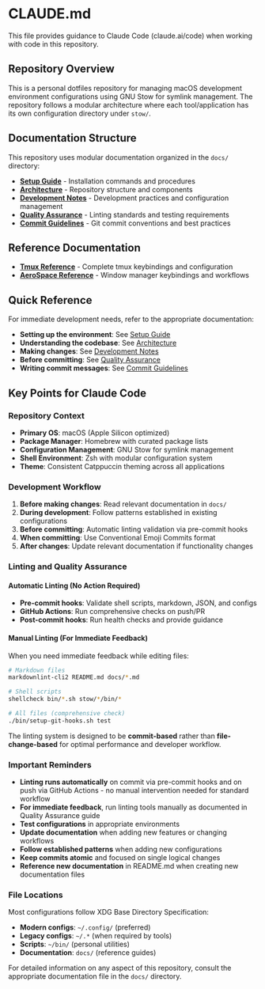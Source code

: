 # CLAUDE.md

This file provides guidance to Claude Code (claude.ai/code) when working
with code in this repository.

## Repository Overview

This is a personal dotfiles repository for managing macOS development
environment configurations using GNU Stow for symlink management. The
repository follows a modular architecture where each tool/application has its
own configuration directory under `stow/`.

## Documentation Structure

This repository uses modular documentation organized in the `docs/` directory:

- **[Setup Guide](docs/setup-guide.md)** - Installation commands and procedures
- **[Architecture](docs/architecture.md)** - Repository structure and components
- **[Development Notes](docs/development-notes.md)** - Development practices
  and configuration management
- **[Quality Assurance](docs/quality-assurance.md)** - Linting standards and
  testing requirements
- **[Commit Guidelines](docs/commit-guidelines.md)** - Git commit conventions
  and best practices

## Reference Documentation

- **[Tmux Reference](docs/tmux-reference.md)** - Complete tmux keybindings
  and configuration
- **[AeroSpace Reference](docs/aerospace-reference.md)** - Window manager
  keybindings and workflows

## Quick Reference

For immediate development needs, refer to the appropriate documentation:

- **Setting up the environment**: See [Setup Guide](docs/setup-guide.md)
- **Understanding the codebase**: See [Architecture](docs/architecture.md)
- **Making changes**: See [Development Notes](docs/development-notes.md)
- **Before committing**: See [Quality Assurance](docs/quality-assurance.md)
- **Writing commit messages**: See [Commit Guidelines](docs/commit-guidelines.md)

## Key Points for Claude Code

### Repository Context

- **Primary OS**: macOS (Apple Silicon optimized)
- **Package Manager**: Homebrew with curated package lists
- **Configuration Management**: GNU Stow for symlink management
- **Shell Environment**: Zsh with modular configuration system
- **Theme**: Consistent Catppuccin theming across all applications

### Development Workflow

1. **Before making changes**: Read relevant documentation in `docs/`
2. **During development**: Follow patterns established in existing configurations
3. **Before committing**: Automatic linting validation via pre-commit hooks
4. **When committing**: Use Conventional Emoji Commits format
5. **After changes**: Update relevant documentation if functionality changes

### Linting and Quality Assurance

#### Automatic Linting (No Action Required)

- **Pre-commit hooks**: Validate shell scripts, markdown, JSON, and configs
- **GitHub Actions**: Run comprehensive checks on push/PR
- **Post-commit hooks**: Run health checks and provide guidance

#### Manual Linting (For Immediate Feedback)

When you need immediate feedback while editing files:

```bash
# Markdown files
markdownlint-cli2 README.md docs/*.md

# Shell scripts
shellcheck bin/*.sh stow/*/bin/*

# All files (comprehensive check)
./bin/setup-git-hooks.sh test
```

The linting system is designed to be **commit-based** rather than
**file-change-based** for optimal performance and developer workflow.

### Important Reminders

- **Linting runs automatically** on commit via pre-commit hooks and on push
  via GitHub Actions - no manual intervention needed for standard workflow
- **For immediate feedback**, run linting tools manually as documented in
  Quality Assurance guide
- **Test configurations** in appropriate environments
- **Update documentation** when adding new features or changing workflows
- **Follow established patterns** when adding new configurations
- **Keep commits atomic** and focused on single logical changes
- **Reference new documentation** in README.md when creating new
  documentation files

### File Locations

Most configurations follow XDG Base Directory Specification:

- **Modern configs**: `~/.config/` (preferred)
- **Legacy configs**: `~/.*` (when required by tools)
- **Scripts**: `~/bin/` (personal utilities)
- **Documentation**: `docs/` (reference guides)

For detailed information on any aspect of this repository, consult the
appropriate documentation file in the `docs/` directory.
